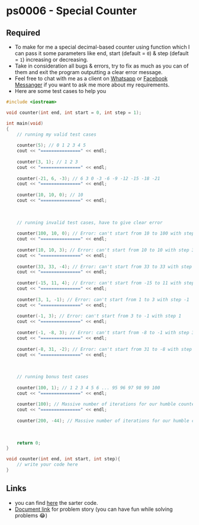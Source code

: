 # ps0006 - Special Counter

## Required
- To make for me a special decimal-based counter using function which I can pass it some parameters like end, start (default = `0`) & step (default = `1`) increasing or decreasing.
- Take in consideration all bugs & errors, try to fix as much as you can of them and exit the program outputting a clear error message.
- Feel free to chat with me as a client on [Whatsapp](https://wa.me/201553566100) or [Facebook Messanger](https://www.facebook.com/61560263336743/) if you want to ask me more about my requirements.
- Here are some test cases to help you
```cpp
#include <iostream>

void counter(int end, int start = 0, int step = 1);

int main(void)
{
    // running my valid test cases
    
    counter(5); // 0 1 2 3 4 5
    cout << "===============" << endl;
    
    counter(3, 1); // 1 2 3
    cout << "===============" << endl;
    
    counter(-21, 6, -3); // 6 3 0 -3 -6 -9 -12 -15 -18 -21
    cout << "===============" << endl;
    
    counter(10, 10, 0); // 10
    cout << "===============" << endl;
    
    
    
    // running invalid test cases, have to give clear error
    
    counter(100, 10, 0); // Error: can't start from 10 to 100 with step 0
    cout << "===============" << endl;
    
    counter(10, 10, 3); // Error: can't start from 10 to 10 with step 3
    cout << "===============" << endl;
    
    counter(33, 33, -4); // Error: can't start from 33 to 33 with step -4
    cout << "===============" << endl;
    
    counter(-15, 11, 4); // Error: can't start from -15 to 11 with step 4
    cout << "===============" << endl;
    
    counter(3, 1, -1); // Error: can't start from 1 to 3 with step -1
    cout << "===============" << endl;
    
    counter(-1, 3); // Error: can't start from 3 to -1 with step 1
    cout << "===============" << endl;
    
    counter(-1, -8, 3); // Error: can't start from -8 to -1 with step 3
    cout << "===============" << endl;
    
    counter(-8, 31, -2); // Error: can't start from 31 to -8 with step -2
    cout << "===============" << endl;
    
    
    
    // running bonus test cases
    
    counter(100, 1); // 1 2 3 4 5 6 ... 95 96 97 98 99 100
    cout << "===============" << endl;
    
    counter(100); // Massive number of iterations for our humble counter
    cout << "===============" << endl;
    
    counter(200, -44); // Massive number of iterations for our humble counter
    
    
    
    return 0;
}

void counter(int end, int start, int step){
    // write your code here
}
```

## Links
- you can find [here](./cpp_ps0006.cpp) the sarter code.
- [Document link](https://drive.google.com/file/d/1hvc-008yXYTjoF3UU7sbDEss6eQ2KC3p/view?usp=drive_link) for problem story (you can have fun while solving problems 😂)
